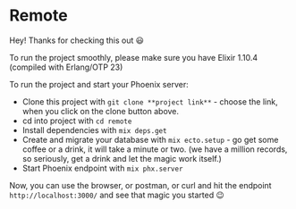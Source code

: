 # Remote

Hey! Thanks for checking this out 😃

To run the project smoothly, please make sure you have Elixir 1.10.4 (compiled with Erlang/OTP 23)

To run the project and start your Phoenix server:
  * Clone this project with `git clone **project link**` - choose the link, when you click on the clone button above.
  * cd into project with `cd remote`
  * Install dependencies with `mix deps.get`
  * Create and migrate your database with `mix ecto.setup` - go get some coffee or a drink, it will take a minute or two.
  (we have a million records, so seriously, get a drink and let the magic work itself.)
  * Start Phoenix endpoint with `mix phx.server`

Now, you can use the browser, or postman, or curl and hit the endpoint `http://localhost:3000/` and see that magic you started 😉


